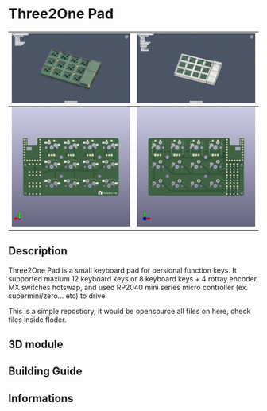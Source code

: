 # Three2One Pad

|![](pic/info0.png)|![](pic/info1.png)|
|---|---|
|![](pic/info-p1.png)|![](pic/info-p2.png)|

## Description

Three2One Pad is a small keyboard pad for persional function keys. It supported maxium 12 keyboard keys or 8 keyboard keys + 4 rotray encoder, MX switches hotswap, and used RP2040 mini series micro controller (ex. supermini/zero... etc) to drive.

This is a simple repostiory, it would be opensource all files on here, check files inside floder.

## 3D module



## Building Guide



## Informations